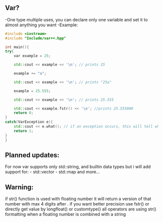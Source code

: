 ## Var?
  -One type multiple uses, you can declare only one variable and set it to almost anything you want
  -Example: 
  ```c++
  #include <iostream>
  #include "Include/var++.hpp"

  int main(){
  try{
      var example = 25;

      std::cout << example << '\n'; // prints 25

      example += "a";

      std::cout << example << '\n'; // prints "25a"

      example = 25.555;

      std::cout << example << '\n'; // prints 25.555

      std::cout << example.fstr() << '\n'; //prints 25.555000
      return 0;
  }
  catch(VarException e){
      std::cout << e.what(); // if an exception occurs, this will tell what happened
      return 1;
  }
  }

  ```
## Planned updates:
  For now var supports only std::string, and builtin data types but i will add support for:
    - std::vector
    - std::map
    and more...
## Warning:
  if str() function is used with floating number it will return a version of that number with max 4 digits after . if you want better precision use fstr() or directly get value by longfloat() or customtype()
  all operators are using str() formatting when a floating number is combined with a string